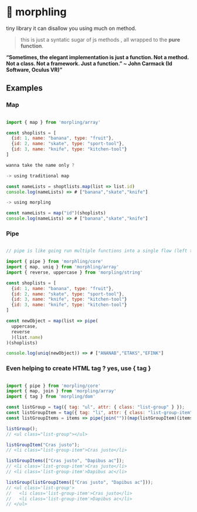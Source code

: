 # 🌊 morphling
tiny library it can disallow you using much on method.
> this is just a syntatic sugar of js methods , all wrapped to the **pure function**.

**“Sometimes, the elegant implementation is just a function. Not a method. Not a class. Not a framework. Just a function.” ~ John Carmack (Id Software, Oculus VR)”**

## Examples

### Map

```js

import { map } from 'morpling/array'

const shoplists = [
  {id: 1, name: "banana", type: "fruit"},
  {id: 2, name: "skate", type: "sport-tool"},
  {id: 3, name: "knife", type: "kitchen-tool"}
]

wanna take the name only ?

-> using traditional map

const nameLists = shoptlists.map(list => list.id)
console.log(nameLists) => # ["banana","skate","knife"]

-> using morpling

const nameLists = map("id")(shoplists)
console.log(nameLists) => # ["banana","skate","knife"]
```

### Pipe
```js

// pipe is like going run multiple functions into a single flow (left to right)

import { pipe } from 'morphling/core'
import { map, uniq } from 'morphling/array'
import { reverse, uppercase } from 'morpling/string'

const shoplists = [
  {id: 1, name: "banana", type: "fruit"},
  {id: 2, name: "skate", type: "sport-tool"},
  {id: 3, name: "knife", type: "kitchen-tool"}
  {id: 3, name: "knife", type: "kitchen-tool"}
]

const newObject = map(list => pipe(
  uppercase,
  reverse
  )(list.name)
)(shoplists)

console.log(uniq(newObject)) => # ["ANANAB","ETAKS","EFINK"]

```

### Even helping to create HTML tag ? yes, use { tag }
```js

import { pipe } from 'morpling/core'
import { map, join } from 'morpling/array'
import { tag } from 'morpling/dom'

const listGroup = tag({ tag: "ul", attr: { class: "list-group" } });
const listGroupItem = tag({ tag: "li", attr: { class: "list-group-item" } });
const listGroupItems = items => pipe(join(""))(map(listGroupItem)(items));

listGroup();
// <ul class="list-group"></ul>

listGroupItem("Cras justo");
// <li class="list-group-item">Cras justo</li>

listGroupItems(["Cras justo", "Dapibus ac"]);
// <li class='list-group-item'>Cras justo</li>
// <li class='list-group-item'>Dapibus ac</li>

listGroup(listGroupItems(["Cras justo", "Dapibus ac"]));
// <ul class='list-group'>
//   <li class='list-group-item'>Cras justo</li>
//   <li class='list-group-item'>Dapibus ac</li>
// </ul>

```
